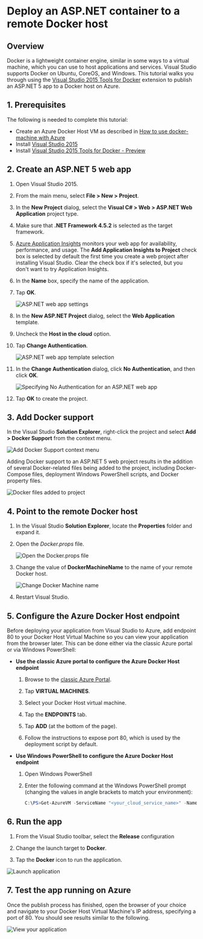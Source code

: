 <properties
   pageTitle="Deploy an ASP.NET container to a remote Docker host | Microsoft Azure"
   description="Learn how to use Visual Studio Tools for Docker to publish an ASP.NET 5 web app to a Docker container running on an Azure Docker Host machine"   
   services="visual-studio-online"
   documentationCenter=".net"
   authors="tomarcher"
   manager="douge"
   editor=""/>

<tags
   ms.service="visual-studio-online"
   ms.devlang="dotnet"
   ms.topic="article"
   ms.tgt_pltfrm="NA"
   ms.workload="NA"
   ms.date="03/25/2016"
   ms.author="tarcher"/>

# Deploy an ASP.NET container to a remote Docker host

## Overview
Docker is a lightweight container engine, similar in some ways to a virtual machine, which you can use to host applications and services. Visual Studio 
supports Docker on Ubuntu, CoreOS, and Windows. This tutorial walks you through using the 
[Visual Studio 2015 Tools for Docker](http://aka.ms/DockerToolsDocs) extension to publish an ASP.NET 5 app to a Docker host on Azure. 

## 1. Prerequisites
The following is needed to complete this tutorial:

- Create an Azure Docker Host VM as described in [How to use docker-machine with Azure](./virtual-machines/virtual-machines-linux-classic-docker-machine.md)
- Install [Visual Studio 2015](https://www.visualstudio.com/en-us/downloads/download-visual-studio-vs.aspx)
- Install [Visual Studio 2015 Tools for Docker - Preview](https://visualstudiogallery.msdn.microsoft.com/0f5b2caa-ea00-41c8-b8a2-058c7da0b3e4)

## 2. Create an ASP.NET 5 web app

1.  Open Visual Studio 2015.
1.  From the main menu, select **File > New > Project**.
1.  In the **New Project** dialog, select the **Visual C# > Web > ASP.NET Web Application** project type.
1.  Make sure that **.NET Framework 4.5.2** is selected as the target framework.
1.  [Azure Application Insights](./application-insights/app-insights-overview.md) monitors your web app for availability, performance, and usage. 
The **Add Application Insights to Project** check box is selected by default the first time you create a web project after installing Visual Studio. 
Clear the check box if it's selected, but you don't want to try Application Insights.
1.  In the **Name** box, specify the name of the application.
1.  Tap **OK**.

    ![ASP.NET web app settings][0]

1.  In the **New ASP.NET Project** dialog, select the **Web Application** template.
1.  Uncheck the **Host in the cloud** option.
1.  Tap **Change Authentication**.

    ![ASP.NET web app template selection][1]
    
1.  In the **Change Authentication** dialog, click **No Authentication**, and then click **OK**.

    ![Specifying No Authentication for an ASP.NET web app][2]
    
1.  Tap **OK** to create the project.

## 3. Add Docker support

In the Visual Studio **Solution Explorer**, right-click the project and select **Add > Docker Support** from the context menu.

![Add Docker Support context menu][3]

Adding Docker support to an ASP.NET 5 web project results in the addition of several Docker-related
files being added to the project, including Docker-Compose files, deployment Windows PowerShell scripts,  and Docker property files. 

![Docker files added to project][4]

## 4. Point to the remote Docker host

1.  In the Visual Studio **Solution Explorer**, locate the **Properties** folder and expand it.
1.  Open the *Docker.props* file.

    ![Open the Docker.props file][5] 

1.  Change the value of **DockerMachineName** to the name of your remote Docker host. 

    ![Change Docker Machine name][6]

1.  Restart Visual Studio.

## 5. Configure the Azure Docker Host endpoint
Before deploying your application from Visual Studio to Azure, add endpoint 80 to your Docker Host Virtual Machine so you can view your application from the browser later.
This can be done either via the classic Azure portal or via Windows PowerShell: 

- **Use the classic Azure portal to configure the Azure Docker Host endpoint**

    1.  Browse to the [classic Azure Portal](https://manage.windowsazure.com/). 
    
    1.  Tap **VIRTUAL MACHINES**.
    
    1.  Select your Docker Host virtual machine.
    
    1.  Tap the **ENDPOINTS** tab.
    
    1.  Tap **ADD** (at the bottom of the page).
    
    1.  Follow the instructions to expose port 80, which is used by the deployment script by default.

- **Use Windows PowerShell to configure the Azure Docker Host endpoint**

    1. Open Windows PowerShell
    1. Enter the following command at the Windows PowerShell prompt (changing the values in angle brackets to match your environment):  

        ```PowerShell
        C:\PS>Get-AzureVM -ServiceName "<your_cloud_service_name>" -Name "<your_vm_name>" | Add-AzureEndpoint -Name "<endpoint_name>" -Protocol "tcp" -PublicPort 80 -LocalPort 80 | Update-AzureVM
        ```
## 6. Run the app

1.  From the Visual Studio toolbar, select the **Release** configuration

1.  Change the launch target to **Docker**.

1.  Tap the **Docker** icon to run the application.

![Launch application][7]

## 7. Test the app running on Azure

Once the publish process has finished, open the browser of your choice and navigate to your Docker Host Virtual Machine's IP address, specifying a port of 80. 
You should see results similar to the following.

![View your application][8]

[0]:./media/vs-azure-tools-docker-hosting-web-apps-in-docker/create-web-app.png
[1]:./media/vs-azure-tools-docker-hosting-web-apps-in-docker/choose-template.png
[2]:./media/vs-azure-tools-docker-hosting-web-apps-in-docker/no-authentication.png
[3]:./media/vs-azure-tools-docker-hosting-web-apps-in-docker/docker-support-context-menu.png
[4]:./media/vs-azure-tools-docker-hosting-web-apps-in-docker/docker-files-added.png
[5]:./media/vs-azure-tools-docker-hosting-web-apps-in-docker/docker-props-in-solution-explorer.png
[6]:./media/vs-azure-tools-docker-hosting-web-apps-in-docker/change-docker-machine-name.png
[7]:./media/vs-azure-tools-docker-hosting-web-apps-in-docker/launch-application.png
[8]:./media/vs-azure-tools-docker-hosting-web-apps-in-docker/view-application.png